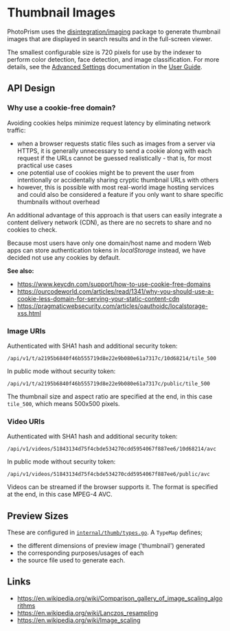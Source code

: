 # Thumbnail Images

PhotoPrism uses the [disintegration/imaging](https://github.com/disintegration/imaging) package to generate thumbnail
images that are displayed in search results and in the full-screen viewer.

The smallest configurable size is 720 pixels for use by the indexer to perform color detection, face detection,
and image classification. For more details, see the [Advanced Settings](../../user-guide/settings/advanced.md)
documentation in the [User Guide](../../user-guide/index.md).

## API Design ##

### Why use a cookie-free domain? ###

Avoiding cookies helps minimize request latency by eliminating network traffic:

- when a browser requests static files such as images from a server via HTTPS, it is generally unnecessary to send a
cookie along with each request if the URLs cannot be guessed realistically - that is, for most practical use cases
- one potential use of cookies might be to prevent the user from intentionally or accidentally sharing cryptic thumbnail URLs with others
- however, this is possible with most real-world image hosting services and could also be considered a feature if you only want to share specific thumbnails without overhead

An additional advantage of this approach is that users can easily integrate a content delivery network (CDN),
as there are no secrets to share and no cookies to check.

Because most users have only one domain/host name and modern Web apps can store authentication tokens in *localStorage*
instead, we have decided not use any cookies by default.

**See also:**

- https://www.keycdn.com/support/how-to-use-cookie-free-domains
- https://ourcodeworld.com/articles/read/1341/why-you-should-use-a-cookie-less-domain-for-serving-your-static-content-cdn
- https://pragmaticwebsecurity.com/articles/oauthoidc/localstorage-xss.html

### Image URIs ####

Authenticated with SHA1 hash and additional security token:

```
/api/v1/t/a2195b6840f46b555719d8e22e9b080e61a7317c/10d68214/tile_500
```

In public mode without security token:

```
/api/v1/t/a2195b6840f46b555719d8e22e9b080e61a7317c/public/tile_500
```

The thumbnail size and aspect ratio are specified at the end, in this case `tile_500`, which means 500x500 pixels.

### Video URIs ####

Authenticated with SHA1 hash and additional security token:

```
/api/v1/videos/51843134d75f4cbde534270cdd5954067f887ee6/10d68214/avc
```

In public mode without security token:

```
/api/v1/videos/51843134d75f4cbde534270cdd5954067f887ee6/public/avc
```

Videos can be streamed if the browser supports it. The format is specified at the end, in this case MPEG-4 AVC.

## Preview Sizes ##

These are configured in [`internal/thumb/types.go`](https://github.com/photoprism/photoprism/blob/master/internal/thumb/types.go). A `TypeMap` defines;

- the different dimensions of preview image ('thumbnail') generated
- the corresponding purposes/usages of each
- the source file used to generate each.

## Links ##

- https://en.wikipedia.org/wiki/Comparison_gallery_of_image_scaling_algorithms
- https://en.wikipedia.org/wiki/Lanczos_resampling
- https://en.wikipedia.org/wiki/Image_scaling
